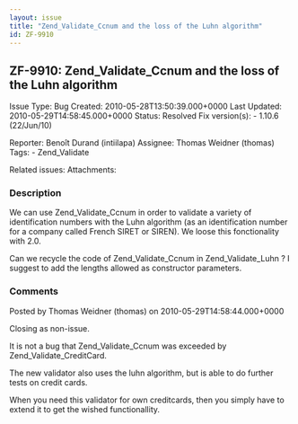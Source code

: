 ```yaml
---
layout: issue
title: "Zend_Validate_Ccnum and the loss of the Luhn algorithm"
id: ZF-9910
---
```


ZF-9910: Zend\_Validate\_Ccnum and the loss of the Luhn algorithm
-----------------------------------------------------------------

 Issue Type: Bug Created: 2010-05-28T13:50:39.000+0000 Last Updated: 2010-05-29T14:58:45.000+0000 Status: Resolved Fix version(s): - 1.10.6 (22/Jun/10)
 
 Reporter:  Benoît Durand (intiilapa)  Assignee:  Thomas Weidner (thomas)  Tags: - Zend\_Validate
 
 Related issues: 
 Attachments: 
### Description

We can use Zend\_Validate\_Ccnum in order to validate a variety of identification numbers with the Luhn algorithm (as an identification number for a company called French SIRET or SIREN). We loose this fonctionality with 2.0.

Can we recycle the code of Zend\_Validate\_Ccnum in Zend\_Validate\_Luhn ? I suggest to add the lengths allowed as constructor parameters.

 

 

### Comments

Posted by Thomas Weidner (thomas) on 2010-05-29T14:58:44.000+0000

Closing as non-issue.

It is not a bug that Zend\_Validate\_Ccnum was exceeded by Zend\_Validate\_CreditCard.

The new validator also uses the luhn algorithm, but is able to do further tests on credit cards.

When you need this validator for own creditcards, then you simply have to extend it to get the wished functionallity.

 

 